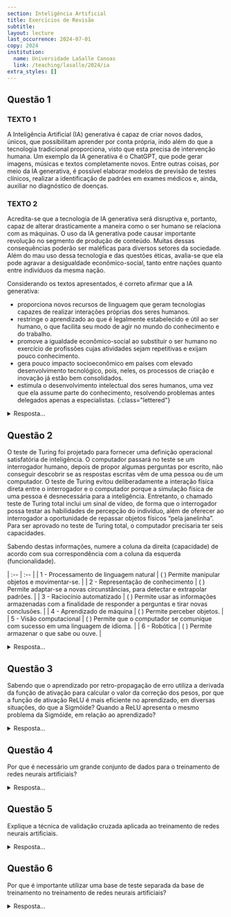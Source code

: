 ```yaml
---
section: Inteligência Artificial
title: Exercícios de Revisão
subtitle:
layout: lecture
last_occurrence: 2024-07-01
copy: 2024
institution:
  name: Universidade LaSalle Canoas
  link: /teaching/lasalle/2024/ia
extra_styles: []
---
```


## Questão 1

### TEXTO 1

A Inteligência Artificial (IA) generativa é capaz de criar novos dados, únicos, que possibilitam aprender
por conta própria, indo além do que a tecnologia tradicional proporciona, visto que esta precisa de
intervenção humana. Um exemplo da IA generativa é o ChatGPT, que pode gerar imagens, músicas e
textos completamente novos. Entre outras coisas, por meio da IA generativa, é possível elaborar
modelos de previsão de testes clínicos, realizar a identificação de padrões em exames médicos e, ainda,
auxiliar no diagnóstico de doenças.

### TEXTO 2

Acredita-se que a tecnologia de IA generativa será disruptiva e, portanto, capaz de alterar drasticamente
a maneira como o ser humano se relaciona com as máquinas. O uso da IA generativa pode causar
importante revolução no segmento de produção de conteúdo. Muitas dessas consequências poderão
ser maléficas para diversos setores da sociedade. Além do mau uso dessa tecnologia e das questões
éticas, avalia-se que ela pode agravar a desigualdade econômico-social, tanto entre nações quanto
entre indivíduos da mesma nação.

Considerando os textos apresentados, é correto afirmar que a IA generativa:

* proporciona novos recursos de linguagem que geram tecnologias capazes de realizar interações
próprias dos seres humanos.
* restringe o aprendizado ao que é legalmente estabelecido e útil ao ser humano, o que facilita seu
modo de agir no mundo do conhecimento e do trabalho.
* promove a igualdade econômico-social ao substituir o ser humano no exercício de profissões cujas
atividades sejam repetitivas e exijam pouco conhecimento.
* gera pouco impacto socioeconômico em países com elevado desenvolvimento tecnológico, pois,
neles, os processos de criação e inovação já estão bem consolidados.
* estimula o desenvolvimento intelectual dos seres humanos, uma vez que ela assume parte do
conhecimento, resolvendo problemas antes delegados apenas a especialistas.
{:class="lettered"}

<details><summary>Resposta...</summary>
<p>Uma vez que a IA generativa é treinada com um gerador (capaz de gerar exemplos quase reais) e um discriminador (capaz de "entender" os exemplos gerados), é possível criar novas interfaces baseadas numa comunicação mais próxima a linguagem coloquial, fazendo com que a máquina se passe por um humano.</p>
</details>

## Questão 2

O teste de Turing foi projetado para fornecer uma definição operacional satisfatória de inteligência. O computador passará no teste se um interrogador humano, depois de propor algumas perguntas por escrito, não conseguir descobrir se as respostas escritas vêm de uma pessoa ou de um computador. O teste de Turing evitou deliberadamente a interação física direta entre o interrogador e o computador porque a simulação física de uma pessoa é desnecessária para a inteligência. Entretanto, o chamado teste de Turing total inclui um sinal de vídeo, de forma que o interrogador possa testar as habilidades de percepção do indivíduo, além de oferecer ao interrogador a oportunidade de repassar objetos físicos “pela janelinha”. Para ser aprovado no teste de Turing total, o computador precisaria ter seis capacidades.

Sabendo destas informações, numere a coluna da direita (capacidade) de acordo com sua correspondência com a coluna da esquerda (funcionalidade).

| :-- | :-- |
| 1 - Processamento de linguagem natural | ( ) Permite manipular objetos e movimentar-se. |
| 2 - Representação de conhecimento | ( ) Permite adaptar-se a novas circunstâncias, para detectar e extrapolar padrões. |
| 3 - Raciocínio automatizado | ( ) Permite usar as informações armazenadas com a finalidade de responder a perguntas e tirar novas conclusões. |
| 4 - Aprendizado de máquina | ( ) Permite perceber objetos. |
| 5 - Visão computacional | ( ) Permite que o computador se comunique com sucesso em uma linguagem de idioma. |
| 6 - Robótica | ( ) Permite armazenar o que sabe ou ouve. |

<details><summary>Resposta...</summary>
<p>A ordem correta é: $6, 4, 3, 5, 1, 2$</p>
</details>

## Questão 3

Sabendo que o aprendizado por retro-propagação de erro utiliza a derivada da função de ativação para calcular o valor da correção dos pesos, por que a função de ativação ReLU é mais eficiente no aprendizado, em diversas situações, do que a Sigmóide? Quando a ReLU apresenta o mesmo problema da Sigmóide, em relação ao aprendizado?

<details><summary>Resposta...</summary>
<p>Como a taxa de correção de erro de um peso em uma rede neural é, simplificadamente, a multiplicação da derivada da função de ativação pela "responsabilidade" do peso no erro, se a derivada da função de ativação tende a 0, o peso perde a capacidade de se adptar. Isso ocorre na função de ativação da sigmóide quando a soma ponderada tem valores absolutos muito grandes (em geral, maiores que 5). A isso damos o nome de **saturação do aprendizado**. A função ReLU, ao contrário da sigmóide, é uma função linear para valores positivos, logo, ela sempre tem uma derivada diferente de zero, e, para valores positivos, não sofre de saturação. A função _Leaky ReLU_, utiliza uma pequena inclinação linear nos valores negativos, permitindo que a saturação também não ocorra nesses casso (ao contrário da ReLU).</p>
</details>

## Questão 4

Por que é necessário um grande conjunto de dados para o treinamento de redes neurais artificiais?

<details><summary>Resposta...</summary>
<p>É necessário que os dados sejam representativos de todo o úniverso do domínio da aplicação, e para a maioria das aplicações, são necessários grandes volumes de dados para que seja possível cobir com exemplos todo esse universo.</p>
</details>

## Questão 5

Explique a técnica de validação cruzada aplicada ao treinamento de redes neurais artificiais.

<details><summary>Resposta...</summary>
<p>A técnica de validação cruzada consiste em separar um pedaço dos dados de treinamento e utilizá-los como dados de teste para o treinamento da rede. Ao aplicar técnicas relacionadas, como _k-fold_, onde o pedaço do conjunto de dados varia ao longo do treinamento, é possível treinar uma rede neural visando a generalização, mesmo utilizando todos os dados durante o treinamento. Em qualquer um desses casos, o erro da rede deve ser medido a partir do pedaço que serviu de base de teste.<p>
</details>

## Questão 6

Por que é importante utilizar uma base de teste separada da base de treinamento no treinamento de redes neurais artificiais?

<details><summary>Resposta...</summary>
<p>Quanto mais o treinamento progride, mais o erro da rede neural diminui, em relação a base de treinamento, assumindo que a configuração da rede tem capacidade de aprender toda a base de treinamento. O problema é que dado tempo de treinamento suficiente, a rede "decora" as respostas da base de treinamento, causando _overfitting_, e não conseguindo generalizar as respostas para o problema proposto.</p>
<p>O uso de uma base de treinamento, e a medida de erro da rede baseada nessa base de treinamento, permite parar o treinamento quando a capacidade de generalização da rede é maior, evitando o _overfitting_.</p>
</details>

<!--
## Questão 7

Dadas as afirmações abaixo, assinale com $V$ as afirmaçẽs verdadeiras, e com $F$ as afirmações falsas.

```
( ) Em uma rede neural artificial, o valor de entrada de cada neurônio é calculado pelo produto matemático das saídas dos neurônios da camada anterior.
```

Para cada afirmação falsa, escreva a versão corrigida da afirmação.
-->
